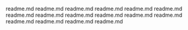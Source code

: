readme.md
readme.md
readme.md
readme.md
readme.md
readme.md
readme.md
readme.md
readme.md
readme.md
readme.md
readme.md
readme.md
readme.md
readme.md
readme.md